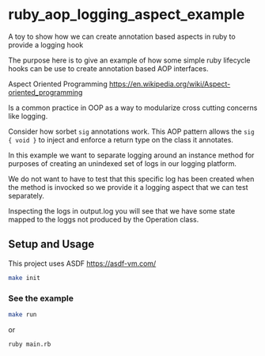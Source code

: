 # ruby_aop_logging_aspect_example
A toy to show how we can create annotation based aspects in ruby to provide a logging hook

The purpose here is to give an example of how some simple ruby lifecycle hooks can be use to create annotation based AOP interfaces.

Aspect Oriented Programming https://en.wikipedia.org/wiki/Aspect-oriented_programming

Is a common practice in OOP as a way to modularize cross cutting concerns like logging.

Consider how sorbet `sig` annotations work. This AOP pattern allows the `sig { void }` to inject and enforce a return type on the class it annotates.

In this example we want to separate logging around an instance method for purposes of creating an unindexed set of logs in our logging platform.

We do not want to have to test that this specific log has been created when the method is invocked so we provide it a logging aspect that we can test separately.

Inspecting the logs in output.log you will see that we have some state mapped to the loggs not produced by the Operation class.

## Setup and Usage
This project uses ASDF https://asdf-vm.com/

```sh
make init
```

### See the example
```sh
make run
```
or
```sh
ruby main.rb
```
